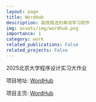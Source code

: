 ```yaml
---
layout: page
title: WordHub
description: 高效简洁的单词学习软件
img: assets/img/wordhub.png
importance: 1
category: work
related_publications: False
related_projects: False
---
```


2025北京大学程序设计实习大作业

项目地址: [WordHub](https://github.com/stibiums/WordHub)

项目主页: [WordHub](https://stibiums.github.io/WordHub/)
